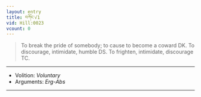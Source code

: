 ```yaml
---
layout: entry
title: བཀོང་√1
vid: Hill:0023
vcount: 0
---
```

> To break the pride of somebody; to cause to become a coward DK\. To discourage, intimidate, humble DS\. To frighten, intimidate, discourage TC\.

---
* Volition: _Voluntary_
* Arguments: _Erg-Abs_

---

